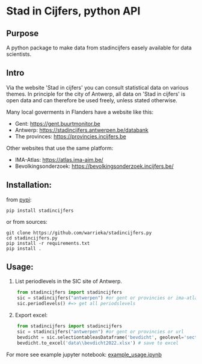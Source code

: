 Stad in Cijfers, python API
================

Purpose
----

A python package to make data from stadincijfers easely available for data scientists. 

Intro
-----

Via the website 'Stad in cijfers' you can consult statistical data on various themes. In principle for the city of Antwerp, all data on 'Stad in cijfers' is open data and can therefore be used freely, unless stated otherwise.

Many local goverments in Flanders have a website like this:

- Gent: https://gent.buurtmonitor.be
- Antwerp: https://stadincijfers.antwerpen.be/databank
- The provinces: https://provincies.incijfers.be

Other websites that use the same platform:
- IMA-Atlas: https://atlas.ima-aim.be/
- Bevolkingsonderzoek: https://bevolkingsonderzoek.incijfers.be/

Installation:
--------------

from [pypi](https://pypi.org/project/stadincijfers/): 

    pip install stadincijfers

or from sources: 
    
    git clone https://github.com/warrieka/stadincijfers.py
    cd stadincijfers.py
    pip install -r requirements.txt
    pip install .

Usage:
-----

1) List periodlevels in the SIC site of Antwerp. 
```python
    from stadincijfers import stadincijfers
    sic = stadincijfers("antwerpen") #or gent or provincies or ima-atlas or bevolkingsonderzoek or url
    sic.periodlevels() #=> get all periodslevels
```

2) Export excel: 
```python
    from stadincijfers import stadincijfers
    sic = stadincijfers("antwerpen") #or gent or provincies or url
    bevdicht = sic.selectiontableasDataframe('bevdicht', geolevel='sector', periodlevel='year', period=2022)
    bevdicht.to_excel('data\\bevdicht2022.xlsx') # save to excel
```


For more see example jupyter notebook: [example_usage.ipynb](example_usage.ipynb)
